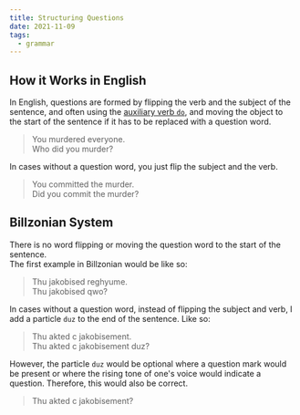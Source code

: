 ```yaml
---
title: Structuring Questions
date: 2021-11-09
tags:
  - grammar
---
```


## How it Works in English
In English, questions are formed by flipping the verb and the subject of the sentence, and often
using the [auxiliary verb `do`](https://en.wikipedia.org/wiki/Do-support),
and moving the object to the start of the sentence if it has to be replaced with a question word.
> You murdered everyone.  
> Who did you murder?

In cases without a question word, you just flip the subject and the verb.
> You committed the murder.  
> Did you commit the murder?

## Billzonian System
There is no word flipping or moving the question word to the start of the sentence.  
The first example in Billzonian would be like so:
> Thu jakobised reghyume.  
> Thu jakobised qwo?

In cases without a question word, instead of flipping the subject and verb, I add a particle `duz` to the end of the sentence.
Like so:
> Thu akted c jakobisement.  
> Thu akted c jakobisement duz?

However, the particle `duz` would be optional where a question mark would be
present or where the rising tone of one's voice would indicate a question.
Therefore, this would also be correct.
> Thu akted c jakobisement?